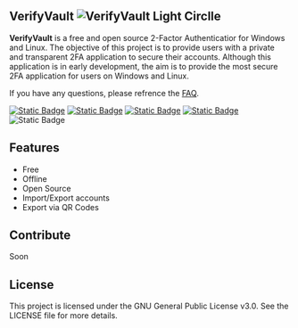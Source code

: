 ## VerifyVault ![VerifyVault Light Circlle](https://github.com/VerifyVault/VerifyVault/assets/170455817/689ccc65-b0a1-44a1-8086-76217310c2bb)
**VerifyVault** is a free and open source 2-Factor Authenticatior for Windows and Linux. The objective of this project is to provide users with a private and transparent 2FA application to secure their accounts. Although this application is in early development, the aim is to provide the most secure 2FA application for users on Windows and Linux.

If you have any questions, please refrence the [FAQ](https://github.com/VerifyVault/VerifyVault/blob/main/FAQ.md).

[![Static Badge](https://img.shields.io/badge/GitHub-%23181717?style=for-the-badge&logo=github)](https://github.com/VerifyVault) [![Static Badge](https://img.shields.io/badge/Mastodon-%236364FF?style=for-the-badge&logo=mastodon&labelColor=white)](https://mastodon.social/@verifyvault) [![Static Badge](https://img.shields.io/badge/Reddit-%23FF4500?style=for-the-badge&logo=reddit&labelColor=white)](https://www.reddit.com/user/VerifyVault/) [![Static Badge](https://img.shields.io/badge/Matrix-%230DBD8B?style=for-the-badge&logo=element&labelColor=white)](https://matrix.to/#/#verifyvault:matrix.org) ![Static Badge](https://img.shields.io/badge/Twitter-%23000000?style=for-the-badge&logo=x)



## Features
- Free
- Offline
- Open Source
- Import/Export accounts
- Export via QR Codes

## Contribute
Soon

## License
This project is licensed under the GNU General Public License v3.0. See the LICENSE file for more details.
